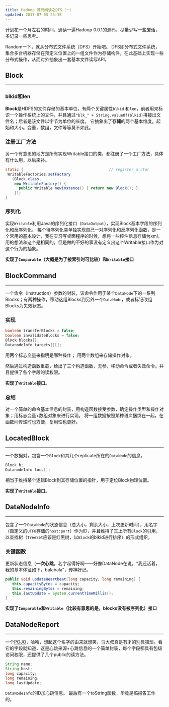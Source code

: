 ```yaml
---
title: Hadoop 源码阅读之DFS（一）
updated: 2017-07-03 23:15
---
```


计划花一个月左右的时间，通读一遍Hadoop 0.0.1的源码，尽量少写一些废话，多记录一些思考。

Random一下，就从分布式文件系统（DFS）开始吧。
DFS即分布式文件系统，集合多台机器存储在预定义位置上的一组文件作为存储构件，在此基础上实现一些分布式操作，从而对外抽象出一套基本文件读写API。


## <span id="block">Block</span> ##
***
### blkid和len ###
**Block**是HDFS的文件存储的基本单位，有两个关键属性`blkid` 和`len`，前者用来标识一个操作系统上的文件，并且通过`"blk_" + String.valueOf(blkid)`拼接出文件名；后者是该文件以字节为单位的长度。
它抽象出了**存储**的两个基本维度，起始和大小。变量，数组，文件等等莫不如此。

### 注册工厂方法 ###
另一个有意思的地方是所有实现Writable接口的类，都注册了一个工厂方法，具体有什么用，以后来补。
```Java
static {                                      // register a ctor
 WritableFactories.setFactory
   (Block.class,
    new WritableFactory() {
      public Writable newInstance() { return new Block(); }
    });
}
```

### 序列化 ###
实现`Writable`利用Java的序列化接口（`DataOutput`），实现Block基本字段的序列化和反序列化。
每个待序列化类单独实现自己一对序列化和反序列化函数，是一个常用的基本设计，我在实习写桌面程序的时候，想将一些控件信息存储为xml，用的想法和这个是相同的，但是做的不好的事没有定义出这个Writable接口作为对这个行为的抽象。

**实现了`Comparable`（大概是为了被索引时可比较）和`Writable`接口**


## <span id="block-command">BlockCommand<span> ##
***
一个命令（instruction）参数的封装，该命令作用于某个`DataNode`下的一系列Blocks；有两种操作，移动这组Blocks到另外一个`DataNode`，或者标记改组Blocks为失效状态。

### 实现 ###

```Java
boolean transferBlocks = false;
boolean invalidateBlocks = false;
Block blocks[];
DatanodeInfo targets[][];
```
用两个标志变量来指明是哪种操作；
用两个数组来存储操作对象。

然后通过构造函数重载，给出了三个构造函数，无参，移动命令或者失效命令。并且提供了各个字段的读权限。

**实现了`Writable`接口**。

### 总结 ###
对一个简单的命令基本信息的封装，用构造函数接受参数，确定操作类型和操作对象；用标志变量+数组对象来进行实现。
将一组数据按照某种语义捆绑在一起，在函数间传递时也方便，复用性也更好。

## <span id="located-block">LocatedBlock</span> ##
***
一个数据对，包含一个`Block`和其几个replicate所在的`DataNode`的信息。
```Java
Block b;
DatanodeInfo locs[];
```
相当于维持某个逻辑Block到其存储位置的指针，用于定位Block物理位置。

**实现了`Writable`接口**。

## <span id="datanode-info">DataNodeInfo</span> ##
***
包含了一个`DataNode`的状态信息（总大小，剩余大小，上次更新时间），用名字（自定义的`UTF8`存储的`host:port`）作为ID，并且维持了其上所有`Block`的引用，以查找树（`TreeSet`应该是红黑树，以`Block`的blkid进行排序）的形式组织。 

### 关键函数 ###
更新状态信息（**一次心跳**。名字起得好啊——好像DataNode在说，“我还活着，我的基本体征如下，balabala”，传神好记。
```Java
public void updateHeartbeat(long capacity, long remaining) {
   this.capacityBytes = capacity;
   this.remainingBytes = remaining;
   this.lastUpdate = System.currentTimeMillis();
}
```
**实现了`Comparable`和`Writable`（比较有意思的是，blocks没有被序列化）接口**

## <span id="datanode-report">DataNodeReport</span> ##
***
一个[POJO](https://martinfowler.com/bliki/POJO.html)，哈哈，想起这个名字的由来就想笑，马大叔真是有才的别具猥琐。看它的字段就知道，这是心跳来源+心跳信息的一个简单封装，每个字段都具有包级访问权限，还提供了几个public的读方法。
```Java
String name;
String host;
long capacity;
long remaining;
long lastUpdate;
```
`DataNodeInfo`的ID加心跳信息。
最后有一个toString函数，毕竟是搞报告工作的。




